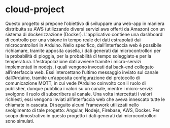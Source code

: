 # cloud-project
Questo progetto si prepone l’obiettivo di sviluppare una web-app in maniera distribuita su AWS (utilizzando diversi servizi aws offerti da Amazon) con un sistema di dockerizzazione (Docker). L'applicativo contiene una dashboard di controllo per una visione in tempo reale dei dati estrapolati dai microcontrollori in Arduino. Nello specifico, dall’interfaccia web è possibile richiamare, tramite apposita casella, i dati generati dai microcontrollori per la probabilità di pioggia, per la probabilità di tempo soleggiato e per la temperatura. L’estrapolazione dati avviene tramite i micro-servizi implementati in nodejs, i quali vengono invocati dal back-end collegato all’interfaccia web. Essi intercettano l’ultimo messaggio inviato sul canale dall’Arduino, tramite un’apposita configurazione del protocollo di comunicazione MQTT, in cui vede l’Arduino coinvolto con il ruolo di publisher, dunque pubblica i valori su un canale, mentre i micro-servizi svolgono il ruolo di subscribers al canale. Una volta intercettati i valori richiesti, essi vengono inviati all’interfaccia web che aveva innescato tutte le chiamate in cascata. Di seguito alcuni Framework utilizzati nello svolgimento di tale progetto: Angular, Nodejs, Firebase, AWS, Docker. Per scopo dimostrativo in questo progetto i dati generati dai microcontrollori sono simulati.
